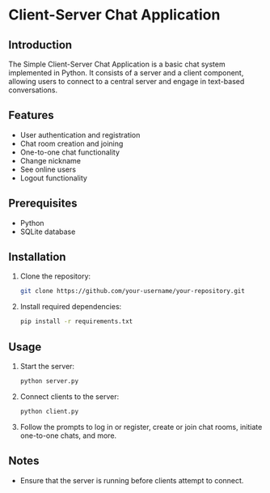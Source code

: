 # Client-Server Chat Application

## Introduction
The Simple Client-Server Chat Application is a basic chat system implemented in Python. It consists of a server and a client component, allowing users to connect to a central server and engage in text-based conversations.

## Features
- User authentication and registration
- Chat room creation and joining
- One-to-one chat functionality
- Change nickname
- See online users
- Logout functionality

## Prerequisites
- Python
- SQLite database

## Installation
1. Clone the repository:
   ```bash
   git clone https://github.com/your-username/your-repository.git
   ```

2. Install required dependencies:
   ```bash
   pip install -r requirements.txt
   ```

## Usage
1. Start the server:
   ```bash
   python server.py
   ```

2. Connect clients to the server:
   ```bash
   python client.py
   ```

3. Follow the prompts to log in or register, create or join chat rooms, initiate one-to-one chats, and more.

## Notes
- Ensure that the server is running before clients attempt to connect.


